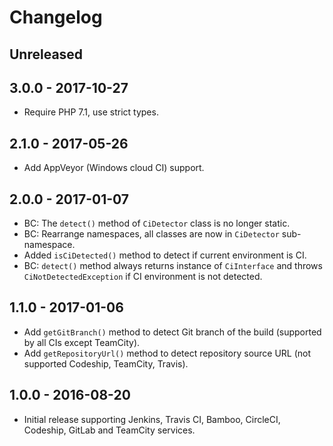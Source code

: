 # Changelog

<!-- There is always Unreleased section on the top. Subsections (Added, Changed, Fixed, Removed) should be added as needed. -->

## Unreleased

## 3.0.0 - 2017-10-27
- Require PHP 7.1, use strict types.

## 2.1.0 - 2017-05-26
- Add AppVeyor (Windows cloud CI) support.

## 2.0.0 - 2017-01-07
- BC: The `detect()` method of `CiDetector` class is no longer static.
- BC: Rearrange namespaces, all classes are now in `CiDetector` sub-namespace.
- Added `isCiDetected()` method to detect if current environment is CI.
- BC: `detect()` method always returns instance of `CiInterface` and throws `CiNotDetectedException` if CI environment is not detected.

## 1.1.0 - 2017-01-06
- Add `getGitBranch()` method to detect Git branch of the build (supported by all CIs except TeamCity).
- Add `getRepositoryUrl()` method to detect repository source URL (not supported Codeship, TeamCity, Travis).

## 1.0.0 - 2016-08-20
- Initial release supporting Jenkins, Travis CI, Bamboo, CircleCI, Codeship, GitLab and TeamCity services.
